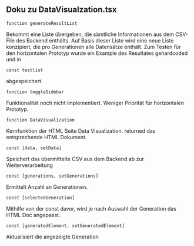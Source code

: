 ## Doku zu DataVisualzation.tsx

```
function generateResultList
```
Bekommt eine Liste übergeben, die sämtliche Informationen aus dem CSV-File des Backend enthälts. 
Auf Basis dieser Liste wird eine neue Liste konzipiert, die pro Generationen alle Datensätze enthält. 
Zum Testen für den horizontalen Prototyp wurde ein Example des Resultates gehardcoded und in 
```
const testlist 
```
abgespeichert.


```
function toggleSidebar 
```
Funktionalität noch nicht implementiert. Weniger Priorität für horizontalen Prototyp.  


```
function DataVisualization
```
Kernfunktion der HTML Seite Data Visualization. returned das entsprechende HTML Dokument.  

```
const [data, setData]
```
Speichert das übermittelte CSV aus dem Backend ab zur Weiterverarbeitung

```
const [generations, setGenerations]
```
Ermittelt Anzahl an Generationen.  

```
const [selectedGeneration]
```
Mithilfe von der const davor, wird je nach Auswahl der Generation das HTML Doc angepasst.

```
const [generatedElement, setGeneratedElement]
```
Aktualisiert die angezeigte Generation
